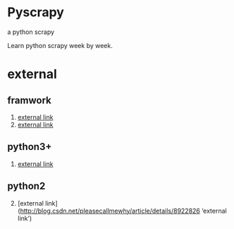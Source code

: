 Pyscrapy
========

a python scrapy

Learn python scrapy week by week.

# external

## framwork
1. [external link](http://www.zhihu.com/question/20899988 'external link')
2. [external link](http://www.zhihu.com/question/21358581 'external link')

## python3+
1. [external link](http://jecvay.com/2014/09/python3-web-bug-series1/ 'external link')

## python2
2. [external link](http://blog.csdn.net/pleasecallmewhy/article/details/8922826 ‘external link’)
